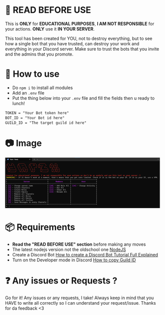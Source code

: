 # 📜 READ BEFORE USE
This is **ONLY** for **EDUCATIONAL PURPOSES**,  **I AM NOT RESPONSIBLE** for your actions. **ONLY** use it **IN YOUR SERVER**.

This tool has been created for YOU, not to destroy everything, but to see how a single bot that you have trusted, can destroy your work and everything in your Discord server. Make sure to trust the bots that you invite and the admins that you promote.

# 🔮 How to use
- Do `npm i` to install all modules
- Add an `.env` file
- Put the thing below into your `.env` file and fill the fields then u ready to lunch!
```
TOKEN = "Your Bot token here"
BOT_ID = "Your Bot id here"
GUILD_ID = "The target guild id here"
```

# 📷 Image
<img src="https://raw.githubusercontent.com/LeVraiKawu/Yapzx/main/src/img.png">

# 📦 Requirements
- **Read the "READ BEFORE USE" section** before making any moves
- The latest nodejs version not the oldschool one [NodeJS](https://nodejs.org/en/download/)
- Create a Discord Bot [How to create a Discord Bot Tutorial Full Explained](https://www.writebots.com/discord-bot-token/)
- Turn on the Developer mode in Discord [How to copy Guild ID](https://support.discord.com/hc/en-us/articles/206346498)

# ❓ Any issues or Requests ?
Go for it! Any issues or any requests, I take! Always keep in mind that you HAVE to write all correctly so I can understand your request/issue. Thanks for da feedback <3
